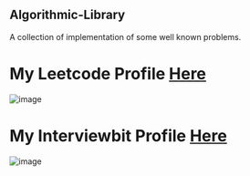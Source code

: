 ## Algorithmic-Library
A collection of implementation of some well known problems.
# My Leetcode Profile  [ Here ](https://leetcode.com/risharma18b/)
![image](https://user-images.githubusercontent.com/44923359/136708258-6e614e24-825e-4ec1-a8e2-02597576b008.png)
# My Interviewbit Profile [ Here ](https://www.interviewbit.com/profile/btc/)
![image](https://user-images.githubusercontent.com/44923359/136708468-cdda2265-e7a4-4e92-bc34-98f9ebc05ed2.png)
